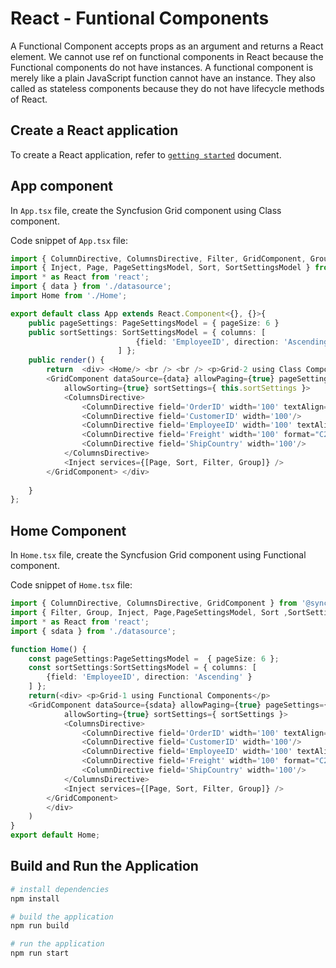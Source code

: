 # React - Funtional Components

A Functional Component accepts props as an argument and returns a React element. We cannot use ref on functional components in React because the Functional components do not have instances. A functional component is merely like a plain JavaScript function  cannot have an instance. They also called as stateless components because they do not have lifecycle methods of React. 

## Create a React application

To create a React application, refer to [`getting started`](https://ej2.syncfusion.com/react/documentation/grid/getting-started/#enable-sorting) document.

## App component 

In `App.tsx` file, create the Syncfusion Grid component using Class component.

Code snippet of `App.tsx` file:

```typescript
import { ColumnDirective, ColumnsDirective, Filter, GridComponent, Group } from '@syncfusion/ej2-react-grids';
import { Inject, Page, PageSettingsModel, Sort, SortSettingsModel } from '@syncfusion/ej2-react-grids';
import * as React from 'react';
import { data } from './datasource';
import Home from './Home';

export default class App extends React.Component<{}, {}>{
    public pageSettings: PageSettingsModel = { pageSize: 6 }
    public sortSettings: SortSettingsModel = { columns: [
                            {field: 'EmployeeID', direction: 'Ascending' }
                        ] };
    public render() {
        return  <div> <Home/> <br /> <br /> <p>Grid-2 using Class Components</p>
        <GridComponent dataSource={data} allowPaging={true} pageSettings={ this.pageSettings }
            allowSorting={true} sortSettings={ this.sortSettings }>
            <ColumnsDirective>
                <ColumnDirective field='OrderID' width='100' textAlign="Right"/>
                <ColumnDirective field='CustomerID' width='100'/>
                <ColumnDirective field='EmployeeID' width='100' textAlign="Right"/>
                <ColumnDirective field='Freight' width='100' format="C2" textAlign="Right"/>
                <ColumnDirective field='ShipCountry' width='100'/>
            </ColumnsDirective>
            <Inject services={[Page, Sort, Filter, Group]} />
        </GridComponent> </div> 
        
    }
};

```

## Home Component

In `Home.tsx` file, create the Syncfusion Grid component using Functional component.

Code snippet of `Home.tsx` file:

```typescript
import { ColumnDirective, ColumnsDirective, GridComponent } from '@syncfusion/ej2-react-grids';
import { Filter, Group, Inject, Page,PageSettingsModel, Sort ,SortSettingsModel} from '@syncfusion/ej2-react-grids';
import * as React from 'react';
import { sdata } from './datasource';

function Home() {
    const pageSettings:PageSettingsModel =  { pageSize: 6 };
    const sortSettings:SortSettingsModel = { columns: [
        {field: 'EmployeeID', direction: 'Ascending' }
    ] };
    return(<div> <p>Grid-1 using Functional Components</p>
    <GridComponent dataSource={sdata} allowPaging={true} pageSettings={ pageSettings }
            allowSorting={true} sortSettings={ sortSettings }>
            <ColumnsDirective>
                <ColumnDirective field='OrderID' width='100' textAlign="Right"/>
                <ColumnDirective field='CustomerID' width='100'/>
                <ColumnDirective field='EmployeeID' width='100' textAlign="Right"/>
                <ColumnDirective field='Freight' width='100' format="C2" textAlign="Right"/>
                <ColumnDirective field='ShipCountry' width='100'/>
            </ColumnsDirective>
            <Inject services={[Page, Sort, Filter, Group]} />
        </GridComponent> 
        </div>
    )
}
export default Home;

 ```

## Build and Run the Application

``` bash
# install dependencies
npm install

# build the application 
npm run build

# run the application
npm run start

```
